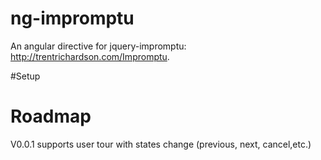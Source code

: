 # ng-impromptu
An angular directive for jquery-impromptu: http://trentrichardson.com/Impromptu.

#Setup

# Roadmap
V0.0.1 supports user tour with states change (previous, next, cancel,etc.)
